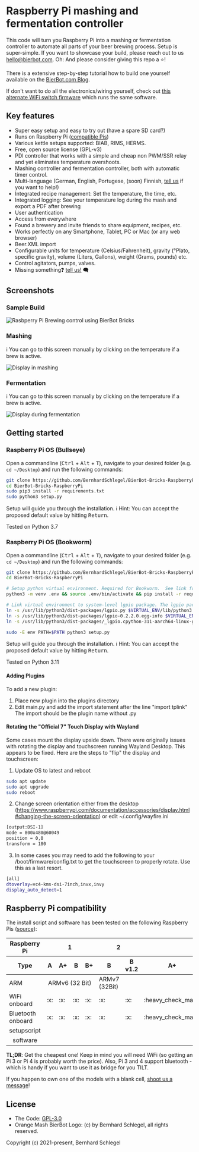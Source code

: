 # Raspberry Pi mashing and fermentation controller

This code will turn you Raspberry Pi into a mashing or fermentation controller to automate all parts of your beer brewing process. Setup is super-simple. If you want to showcase your build, please reach out to us [hello@bierbot.com](mailto:hello@bierbot.com). Oh: And please consider giving this repo a ⭐!

There is a extensive step-by-step tutorial how to build one yourself available on the [BierBot.com Blog](https://bierbot.com/blog/howto/howto-build-a-raspberry-pi-based-brewing-control/).

If don't want to do all the electronics/wiring yourself, check out [this alternate WiFi switch firmware](https://github.com/BernhardSchlegel/Brick-32) which runs the same software.

## Key features

- Super easy setup and easy to try out (have a spare SD card?)
- Runs on Raspberry Pi ([compatible Pis](#raspberry-pi-compatibility))
- Various kettle setups supported: BIAB, RIMS, HERMS.
- Free, open source license (GPL-v3)
- PDI controller that works with a simple and cheap non PWM/SSR relay and yet eliminates temperature overshoots.
- Mashing controller and fermentation controller, both with automatic timer control.
- Multi-language (German, English, Portugese, (soon) Finnish, [tell us](https://bierbot.com/contact/) if you want to help!)
- Integrated recipe management: Set the temperature, the time, etc.
- Integrated logging: See your temperature log during the mash and export a PDF after brewing
- User authentication
- Access from everywhere
- Found a brewery and invite friends to share equipment, recipes, etc.
- Works perfectly on any Smartphone, Tablet, PC or Mac (or any web browser)
- Beer.XML import
- Configurable units for temperature (Celsius/Fahrenheit), gravity (°Plato, specific gravity), volume (Liters, Gallons), weight (Grams, pounds) etc.
- Control agitators, pumps, valves.
- Missing something❓  [tell us!](https://github.com/BernhardSchlegel/BierBot-Bricks-RaspberryPi/issues/new) 🗨️

## Screenshots

### Sample Build

![Rasbperry Pi Brewing control using BierBot Bricks](docs/real.jpg)

### Mashing

:information_source: You can go to this screen manually by clicking on the temperature if a brew is active.

![Display in mashing](docs/brewery_control_mashing_small_1080.png)

### Fermentation

:information_source: You can go to this screen manually by clicking on the temperature if a brew is active.

![Display during fermentation](docs/brewery_control_fermentation_small_1080.png)

## Getting started

### Raspberry Pi OS (Bullseye)

Open a commandline (<kbd>Ctrl</kbd> + <kbd>Alt</kbd> + <kbd>T</kbd>), navigate to your desired folder (e.g. `cd ~/Desktop`) and run the following commands:

```bash
git clone https://github.com/BernhardSchlegel/BierBot-Bricks-RaspberryPi.git
cd BierBot-Bricks-RaspberryPi
sudo pip3 install -r requirements.txt
sudo python3 setup.py
```

Setup will guide you through the installation. :information_source: Hint: You can accept the proposed default value by hitting <kbd>Return</kbd>.

Tested on Python 3.7

### Raspberry Pi OS (Bookworm)

Open a commandline (<kbd>Ctrl</kbd> + <kbd>Alt</kbd> + <kbd>T</kbd>), navigate to your desired folder (e.g. `cd ~/Desktop`) and run the following commands:

```bash
git clone https://github.com/BernhardSchlegel/BierBot-Bricks-RaspberryPi.git
cd BierBot-Bricks-RaspberryPi

# Setup python virtual environment. Required for Bookworm.  See link for more: https://www.raspberrypi.com/documentation/computers/os.html#python-on-raspberry-pi
python3 -m venv .env && source .env/bin/activate && pip install -r requirements_plugins.txt

# Link virtual environment to system-level lgpio package. The lgpio package in combination with rpi-lgpio replaces RPi.GPIO in bookworm. The lgpio package is managed using apt which is not supported in virtual environments. This gets around that issue for now.
ln -s /usr/lib/python3/dist-packages/lgpio.py $VIRTUAL_ENV/lib/python3.11/site-packages/lgpio.py
ln -s /usr/lib/python3/dist-packages/lgpio-0.2.2.0.egg-info $VIRTUAL_ENV/lib/python3.11/site-packages/lgpio-0.2.2.0.egg-info
ln -s /usr/lib/python3/dist-packages/_lgpio.cpython-311-aarch64-linux-gnu.so $VIRTUAL_ENV/lib/python3.11/site-packages/_lgpio.cpython-311-aarch64-linux-gnu.so

sudo -E env PATH=$PATH python3 setup.py
```
Setup will guide you through the installation. :information_source: Hint: You can accept the proposed default value by hitting <kbd>Return</kbd>.

Tested on Python 3.11

#### Adding Plugins
To add a new plugin:

1. Place new plugin into the plugins directory
2. Edit main.py and add the import statement after the line "import tplink"  The import should be the plugin name without .py

#### Rotating the "Official 7" Touch Display with Wayland
Some cases mount the display upside down.  There were originally issues with rotating the display and touchscreen running Wayland Desktop.  This appears to be fixed. Here are the steps to "flip" the display and touchscreen:

1. Update OS to latest and reboot
```bash
sudo apt update
sudo apt upgrade
sudo reboot
```
2. Change screen orientation either from the desktop (https://www.raspberrypi.com/documentation/accessories/display.html#changing-the-screen-orientation) or edit ~/.config/wayfire.ini
```bash
[output:DSI-1]
mode = 800x480@60049
position = 0,0
transform = 180
```
3. In some cases you may need to add the following to your /boot/firmware/config.txt to get the touchscreen to properly rotate.  Use this as a last resort.
```bash
[all]
dtoverlay=vc4-kms-dsi-7inch,invx,invy
display_auto_detect=1
```

## Raspberry Pi compatibility 

The install script and software has been tested on the following
Raspberry Pis ([source](https://de.wikipedia.org/wiki/Raspberry_Pi)):

<table>
   <thead>
      <tr>
         <th>Raspberry Pi</th>
         <th colspan=4>1</th>
         <th colspan=2>2</th>
         <th colspan=3>3</th>
         <th colspan=1>4</th>
      </tr>
         <tr>
            <th>Type</th>
            <th>A</th>
            <th>A+</th>
            <th>B</th>
            <th>B+</th>
            <th>B</th>
            <th>B v1.2</th>
            <th>A+</th>
            <th>B v.1.2</th>
            <th>B+</th>
            <th>B</th>
         </tr>
   </thead>
   <tbody>
      <tr>
         <td>ARM</td>
         <td align="center" colspan=4>ARMv6 (32 Bit)</td>
         <td>ARMv7 (32Bit)</td>
         <td align="center"colspan=5>ARMv8 (64 Bit)</td>
      </tr>
      <tr>
         <td>WiFi onboard</td>
         <td>:x:</td>
         <td>:x:</td>
         <td>:x:</td>
         <td>:x:</td>
         <td>:x:</td>
         <td>:x:</td>
         <td>:heavy_check_mark:</td>
         <td>:heavy_check_mark:</td>
         <td>:heavy_check_mark:</td>
         <td>:heavy_check_mark:</td>
      </tr>
      <tr>
         <td>Bluetooth onboard</td>
         <td>:x:</td>
         <td>:x:</td>
         <td>:x:</td>
         <td>:x:</td>
         <td>:x:</td>
         <td>:x:</td>
         <td>:heavy_check_mark:</td>
         <td>:heavy_check_mark:</td>
         <td>:heavy_check_mark:</td>
         <td>:heavy_check_mark:</td>
      </tr>
      <tr align="center">
         <td>setupscript</td>
         <td></td>
         <td></td>
         <td></td>
         <td></td>
         <td></td>
         <td></td>
         <td></td>
         <td></td>
         <td></td>
         <td>:heavy_check_mark:</td>
      </tr>
      <tr align="center">
         <td>software</td>
         <td></td>
         <td></td>
         <td></td>
         <td></td>
         <td></td>
         <td></td>
         <td></td>
         <td></td>
         <td></td>
         <td>:heavy_check_mark:</td>
      </tr>
   </tbody>
</table>

**TL;DR**: Get the cheapest one! Keep in mind you will need WiFi (so getting an Pi 3 or Pi 4 is probably worth the price). Also, Pi 3 and 4 support bluetooth - which is handy if you want to use it as bridge for you TILT.

If you happen to own one of the models with a blank cell, [shoot us a message](https://bierbot.com/contact/)!

## License

-   The Code: [GPL-3.0](http://opensource.org/licenses/MIT)
-   Orange Mash BierBot Logo: (c) by Bernhard Schlegel, all rights reserved.

Copyright (c) 2021-present, Bernhard Schlegel
